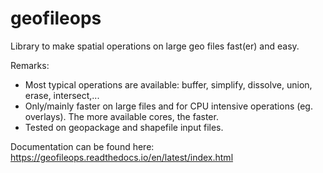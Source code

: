 # geofileops
Library to make spatial operations on large geo files fast(er) and easy.

Remarks: 
* Most typical operations are available: buffer, simplify, dissolve, union, erase, intersect,...
* Only/mainly faster on large files and for CPU intensive operations (eg. overlays). The more available cores, the faster. 
* Tested on geopackage and shapefile input files.

Documentation can be found here:
https://geofileops.readthedocs.io/en/latest/index.html
